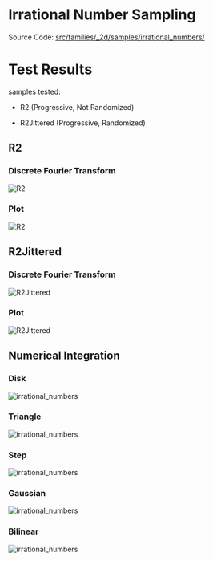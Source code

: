 # Irrational Number Sampling
Source Code: [src/families/_2d/samples/irrational_numbers/](../../../../src/families/_2d/samples/irrational_numbers/)


# Test Results
 samples tested:
* R2 (Progressive, Not Randomized)
* R2Jittered (Progressive, Randomized)
## R2
### Discrete Fourier Transform
![R2](../../../_2d/samples/irrational_numbers/DFT_R2.png)  
### Plot
![R2](../../../_2d/samples/irrational_numbers/MakePlot_R2.png)  
## R2Jittered
### Discrete Fourier Transform
![R2Jittered](../../../_2d/samples/irrational_numbers/DFT_R2Jittered.png)  
### Plot
![R2Jittered](../../../_2d/samples/irrational_numbers/MakePlot_R2Jittered.png)  
## Numerical Integration
### Disk
![irrational_numbers](../../../_2d/samples/irrational_numbers/Disk.png)  
### Triangle
![irrational_numbers](../../../_2d/samples/irrational_numbers/Triangle.png)  
### Step
![irrational_numbers](../../../_2d/samples/irrational_numbers/Step.png)  
### Gaussian
![irrational_numbers](../../../_2d/samples/irrational_numbers/Gaussian.png)  
### Bilinear
![irrational_numbers](../../../_2d/samples/irrational_numbers/Bilinear.png)  
